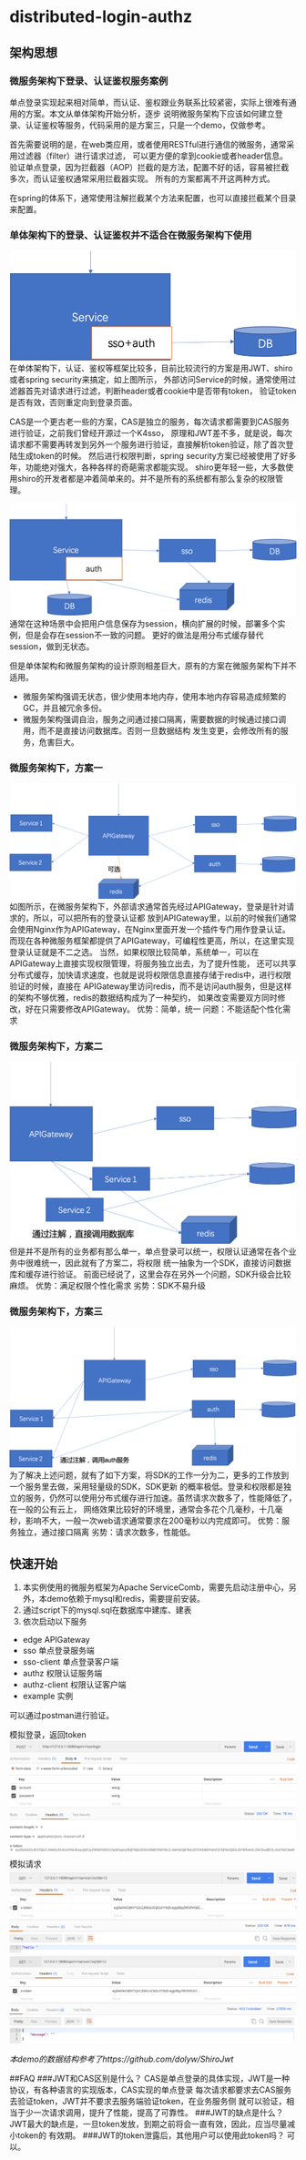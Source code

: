 # distributed-login-authz




## 架构思想 

### 微服务架构下登录、认证鉴权服务案例

单点登录实现起来相对简单，而认证、鉴权跟业务联系比较紧密，实际上很难有通用的方案。本文从单体架构开始分析，逐步
说明微服务架构下应该如何建立登录、认证鉴权等服务，代码采用的是方案三，只是一个demo，仅做参考。

首先需要说明的是，在web类应用，或者使用RESTful进行通信的微服务，通常采用过滤器（filter）进行请求过滤，
可以更方便的拿到cookie或者header信息。
验证单点登录，因为拦截器（AOP）拦截的是方法，配置不好的话，容易被拦截多次，而认证鉴权通常采用拦截器实现。
所有的方案都离不开这两种方式。

在spring的体系下，通常使用注解拦截某个方法来配置，也可以直接拦截某个目录来配置。

### 单体架构下的登录、认证鉴权并不适合在微服务架构下使用

![avatar](doc/img/s1.png)
在单体架构下，认证、鉴权等框架比较多，目前比较流行的方案是用JWT、shiro或者spring security来搞定，如上图所示，
外部访问Service的时候，通常使用过滤器首先对请求进行过滤，判断header或者cookie中是否带有token，
验证token是否有效，否则重定向到登录页面。

CAS是一个更古老一些的方案，CAS是独立的服务，每次请求都需要到CAS服务进行验证，之前我们曾经开源过一个K4sso，
原理和JWT差不多，就是说，每次请求都不需要再转发到另外一个服务进行验证，直接解析token验证，除了首次登陆生成token的时候。
然后进行权限判断，spring security方案已经被使用了好多年，功能绝对强大，各种各样的奇葩需求都能实现。
shiro更年轻一些，大多数使用shiro的开发者都是冲着简单来的。并不是所有的系统都有那么复杂的权限管理。

![avatar](doc/img/s5.png)
通常在这种场景中会把用户信息保存为session，横向扩展的时候，部署多个实例，但是会存在session不一致的问题。
更好的做法是用分布式缓存替代session，做到无状态。

但是单体架构和微服务架构的设计原则相差巨大，原有的方案在微服务架构下并不适用。
* 微服务架构强调无状态，很少使用本地内存，使用本地内存容易造成频繁的GC，并且被冗余多份。
* 微服务架构强调自治，服务之间通过接口隔离，需要数据的时候通过接口调用，而不是直接访问数据库。否则一旦数据结构
发生变更，会修改所有的服务，危害巨大。

### 微服务架构下，方案一
![avatar](doc/img/s2.png)
如图所示，在微服务架构下，外部请求通常首先经过APIGateway，登录是针对请求的，所以，可以把所有的登录认证都
放到APIGateway里，以前的时候我们通常会使用Nginx作为APIGateway，在Nginx里面开发一个插件专门用作登录认证。
而现在各种微服务框架都提供了APIGateway，可编程性更高，所以，在这里实现登录认证就是不二之选。
当然，如果权限比较简单，系统单一，可以在APIGateway上直接实现权限管理，将服务独立出去，为了提升性能，
还可以共享分布式缓存，加快请求速度，也就是说将权限信息直接存储于redis中，进行权限验证的时候，直接在
APIGateway里访问redis，而不是访问auth服务，但是这样的架构不够优雅，redis的数据结构成为了一种契约，
如果改变需要双方同时修改，好在只需要修改APIGateway。
优势：简单，统一
问题：不能适配个性化需求

### 微服务架构下，方案二
![avatar](doc/img/s3.png)
但是并不是所有的业务都有那么单一，单点登录可以统一，权限认证通常在各个业务中很难统一，因此就有了方案二，将权限
统一抽象为一个SDK，直接访问数据库和缓存进行验证。
前面已经说了，这里会存在另外一个问题，SDK升级会比较麻烦。
优势：满足权限个性化需求
劣势：SDK不易升级


### 微服务架构下，方案三
![avatar](doc/img/s4.png)
为了解决上述问题，就有了如下方案，将SDK的工作一分为二，更多的工作放到一个服务里去做，采用轻量级的SDK，SDK更新
的概率极低。登录和权限都是独立的服务，仍然可以使用分布式缓存进行加速。虽然请求次数多了，性能降低了，在一般的公有云上，
网络效果比较好的环境里，通常会多花个几毫秒，十几毫秒，影响不大，一般一次web请求通常要求在200毫秒以内完成即可。
优势：服务独立，通过接口隔离
劣势：请求次数多，性能低。


## 快速开始
1. 本实例使用的微服务框架为Apache ServiceComb，需要先启动注册中心，另外，本demo依赖于mysql和redis，需要提前安装。
2. 通过script下的mysql.sql在数据库中建库、建表
3. 依次启动以下服务
  * edge APIGateway
  * sso 单点登录服务端
  * sso-client 单点登录客户端
  * authz 权限认证服务端
  * authz-client 权限认证客户端
  * example 实例
  
可以通过postman进行验证。

模拟登录，返回token
![avatar](doc/img/a1.png)
模拟请求
![avatar](doc/img/a2.png)
![avatar](doc/img/a3.png)


*本demo的数据结构参考了https://github.com/dolyw/ShiroJwt*


##FAQ
###JWT和CAS区别是什么？
CAS是单点登录的具体实现，JWT是一种协议，有各种语言的实现版本，CAS实现的单点登录
每次请求都要求去CAS服务去验证token，JWT并不要求去服务端验证token，在业务服务侧
就可以验证，相当于少一次请求调用，提升了性能，提高了可靠性。
###JWT的缺点是什么？
JWT最大的缺点是，一旦token发放，到期之前将会一直有效，因此，应当尽量减小token的
有效期。
###JWT的token泄露后，其他用户可以使用此token吗？
可以。
